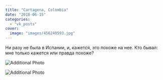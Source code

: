 ```yaml
---
title: "Cartagena, Colombia"
date: "2018-06-15"
categories: 
  - "vk_posts"
cover:
  image: "images/456240593.jpg"
---
```


Ни разу не была в Испании, и, кажется, это похоже на нее. Кто бывал: мне только кажется или правда похоже?

![Additional Photo](https://vodpop.ru/wp-content/uploads/2023/07/456240594.jpg)

![Additional Photo](https://vodpop.ru/wp-content/uploads/2023/07/456240595.jpg)
